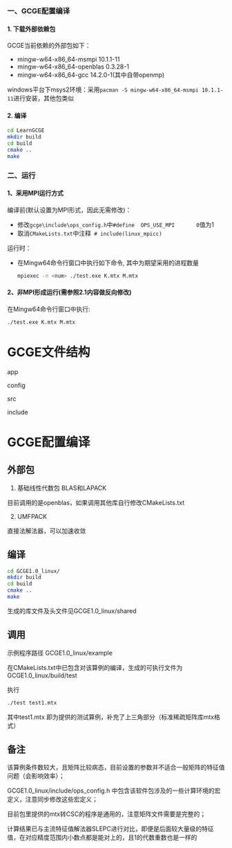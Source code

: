 ### 一、GCGE配置编译

#### 1. 下载外部依赖包
GCGE当前依赖的外部包如下：
- mingw-w64-x86_64-msmpi 10.1.1-11
- mingw-w64-x86_64-openblas 0.3.28-1
- mingw-w64-x86_64-gcc 14.2.0-1(其中自带openmp)

windows平台下msys2环境：采用`pacman -S mingw-w64-x86_64-msmpi 10.1.1-11`进行安装，其他包类似

#### 2. 编译
```bash
cd LearnGCGE
mkdir build
cd build
cmake ..
make 
```

### 二、运行

#### 1、采用MPI运行方式
编译前(默认设置为MPI形式，因此无需修改)：
 - 修改`gcge\include\ops_config.h`中`#define  OPS_USE_MPI       0`值为1
 - 取消`CMakeLists.txt`中注释` # include(linux_mpicc)`

运行时：
 - 在Mingw64命令行窗口中执行如下命令, 其中<num>为期望采用的进程数量
    ```bash
    mpiexec -n <num> ./test.exe K.mtx M.mtx
    ```

#### 2、非MPI形成运行(需参照2.1内容做反向修改)
在Mingw64命令行窗口中执行:

```bash
./test.exe K.mtx M.mtx
```






# GCGE文件结构

app

config

src

include

# GCGE配置编译

## 外部包

1. 基础线性代数包 BLAS和LAPACK

目前调用的是openblas，如果调用其他库自行修改CMakeLists.txt

2. UMFPACK

直接法解法器，可以加速收敛

## 编译

```bash
cd GCGE1.0_linux/
mkdir build
cd build
cmake ..
make 
```

生成的库文件及头文件见GCGE1.0_linux/shared

## 调用

示例程序路径 GCGE1.0_linux/example

在CMakeLists.txt中已包含对该算例的编译，生成的可执行文件为GCGE1.0_linux/build/test

执行

```bash
./test test1.mtx
```

其中test1.mtx 即为提供的测试算例，补充了上三角部分（标准稀疏矩阵库mtx格式）


## 备注

该算例条件数较大，且矩阵比较病态，目前设置的参数并不适合一般矩阵的特征值问题（会影响效率）；

GCGE1.0_linux/include/ops_config.h 中包含该软件包涉及的一些计算环境的宏定义，注意同步修改这些宏定义；

目前包里提供的mtx转CSC的程序是通用的，注意矩阵文件需要是完整的；

计算结果已与主流特征值解法器SLEPC进行对比，即便是后面较大量级的特征值，在对应精度范围内小数点都是能对上的，且1的代数重数也是一样的